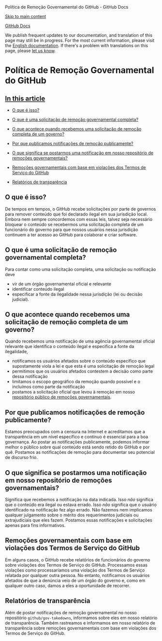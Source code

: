 Política de Remoção Governamental do GitHub - GitHub Docs

[Skip to main content](#main-content)

[](/pt)[GitHub Docs](/pt)

We publish frequent updates to our documentation, and translation of this page may still be in progress. For the most current information, please visit the [English documentation](/en). If there's a problem with translations on this page, please [let us know](https://github.com/contact?form[subject]=translation%20issue%20on%20docs.github.com&form[comments]=).

Política de Remoção Governamental do GitHub
==========

[In this article](/site-policy/other-site-policies/github-government-takedown-policy#in-this-article)
----------

* [O que é isso?](#o-que-é-isso)

* [O que é uma solicitação de remoção governamental completa?](#o-que-é-uma-solicitação-de-remoção-governamental-completa)

* [O que acontece quando recebemos uma solicitação de remoção completa de um governo?](#o-que-acontece-quando-recebemos-uma-solicitação-de-remoção-completa-de-um-governo)

* [Por que publicamos notificações de remoção publicamente?](#por-que-publicamos-notificações-de-remoção-publicamente)

* [O que significa se postarmos uma notificação em nosso repositório de remoções governamentais?](#o-que-significa-se-postarmos-uma-notificação-em-nosso-repositório-de-remoções-governamentais)

* [Remoções governamentais com base em violações dos Termos de Serviço do GitHub](#remoções-governamentais-com-base-em-violações-dos-termos-de-serviço-do-github)

* [Relatórios de transparência](#relatórios-de-transparência)

[](#o-que-é-isso)[]()O que é isso?
----------

De tempos em tempos, o GitHub recebe solicitações por parte de governos para remover conteúdo que foi declarado ilegal em sua jurisdição local. Embora nem sempre concordemos com essas leis, talvez seja necessário bloquear o conteúdo se recebermos uma solicitação completa de um funcionário do governo para que nossos usuários nessa jurisdição continuem a ter acesso ao GitHub para colaborar e criar software.

[](#o-que-é-uma-solicitação-de-remoção-governamental-completa)[]()O que é uma solicitação de remoção governamental completa?
----------

Para contar como uma solicitação completa, uma solicitação ou notificação deve

* vir de um órgão governamental oficial e relevante
* identificar conteúdo ilegal
* especificar a fonte da ilegalidade nessa jurisdição (lei ou decisão judicial).

[](#o-que-acontece-quando-recebemos-uma-solicitação-de-remoção-completa-de-um-governo)[]()O que acontece quando recebemos uma solicitação de remoção completa de um governo?
----------

Quando recebemos uma notificação de uma agência governamental oficial relevante que identifica o conteúdo ilegal e especifica a fonte da ilegalidade,

* notificamos os usuários afetados sobre o conteúdo específico que supostamente viola a lei e que esta é uma solicitação de remoção legal
* permitimos que os usuários afetados contestem a decisão como parte dessa notificação
* limitamos o escopo geográfico da remoção quando possível e o incluímos como parte da notificação
* postamos a solicitação oficial que levou à remoção em nosso [repositório público de remoções governamentais](https://github.com/github/gov-takedowns).

[](#por-que-publicamos-notificações-de-remoção-publicamente)[]()Por que publicamos notificações de remoção publicamente?
----------

Estamos preocupados com a censura na Internet e acreditamos que a transparência em um nível específico e contínuo é essencial para a boa governança. Ao postar as notificações publicamente, podemos informar melhor o público sobre qual conteúdo está sendo retido do GitHub e por quê. Postamos as notificações de remoção para documentar seu potencial de discurso frio.

[](#o-que-significa-se-postarmos-uma-notificação-em-nosso-repositório-de-remoções-governamentais)[]()O que significa se postarmos uma notificação em nosso repositório de remoções governamentais?
----------

Significa que recebemos a notificação na data indicada. Isso *não* significa que o conteúdo era ilegal ou estava errado. Isso *não* significa que o usuário identificado na notificação fez algo errado. Não fazemos nem implicamos qualquer julgamento sobre o mérito dos requerimentos judiciais ou extrajudiciais que eles fazem. Postamos essas notificações e solicitações apenas para fins informativos.

[](#remoções-governamentais-com-base-em-violações-dos-termos-de-serviço-do-github)[]()Remoções governamentais com base em violações dos Termos de Serviço do GitHub
----------

Em alguns casos, o GitHub recebe relatórios de funcionários do governo sobre violações dos Termos de Serviço do GitHub. Processamos essas violações como processaríamos uma violação dos Termos de Serviço relatada por qualquer outra pessoa. No entanto, notificamos os usuários afetados de que a denúncia veio de um órgão do governo e, como em qualquer outro caso, damos a eles a oportunidade de recorrer.

[](#relatórios-de-transparência)[]()Relatórios de transparência
----------

Além de postar notificações de remoção governamental no nosso repositório `github/gov-takedowns`, informamos sobre eles em nosso relatório de transparência. Também rastreamos e informamos em nosso relatório de transparência sobre remoções governamentais com base em violações dos Termos de Serviço do GitHub.
